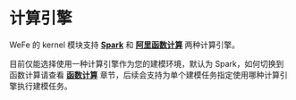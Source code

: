 # 计算引擎

WeFe 的 kernel 模块支持 [**Spark**](/calculation_engine/spark) 和 [**阿里函数计算**](/calculation_engine/fc) 两种计算引擎。

目前仅能选择使用一种计算引擎作为您的建模环境，默认为 Spark，如何切换到函数计算请查看 [**函数计算**](/calculation_engine/fc) 章节，后续会支持为单个建模任务指定使用哪种计算引擎执行建模任务。